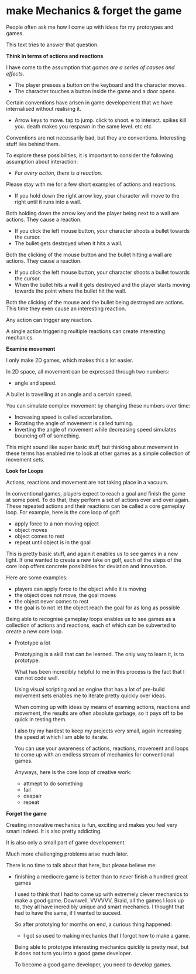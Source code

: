 # make Mechanics & forget the game

People often ask me how I come up with ideas for my prototypes and games.

This text tries to answer that question.



**Think in terms of actions and reactions**

  I have come to the assumption that *games are a series of causes and effects.*

  - The player presses a button on the keyboard and the character moves. 
  - The character touches a button inside the game and a door opens.
  
  Certain conventions have arisen in game developement that we have internalised without realising it.
  - Arrow keys to move. tap to jump. click to shoot. e to interact. spikes kill you. death makes you respawn in the same level. etc etc

  Conventions are not necessarily bad, but they are conventions. Interesting stuff lies behind them.

  To explore these possibilities, it is important to consider the following assumption about interaction:
  
  - *For every action, there is a reaction.*
    
  Please stay with me for a few short examples of actions and reactions.
  - If you hold down the right arrow key, your character will move to the right until it runs into a wall.
  
  Both holding down the arrow key and the player being next to a wall are actions. They cause a reaction.
  - If you click the left mouse button, your character shoots a bullet towards the cursor. 
  - The bullet gets destroyed when it hits a wall.
  
  Both the clicking of the mouse button and the bullet hitting a wall are actions. They cause a reaction.
  - If you click the left mouse button, your character shoots a bullet towards the cursor. 
  - When the bullet hits a wall it gets destroyed and the player starts moving towards the point where the bullet hit the wall.
  
  Both the clicking of the mouse and the bullet being destroyed are actions. This time they even cause an interesting reaction.
  
  Any action can trigger any reaction.
  
  A single action triggering multiple reactions can create interesting mechanics.

**Examine movement**

  I only make 2D games, which makes this a lot easier.
  
  In 2D space, all movement can be expressed through two numbers:
  
  - angle and speed.
  
  A bullet is travelling at an angle and a certain speed.
  
  You can simulate complex movement by changing these numbers over time:
  
  - Increasing speed is called accerlaration.
  - Rotating the angle of movement is called turning.
  - Inverting the angle of movement while decreasing speed simulates bouncing off of something.
  
  This might sound like super basic stuff, but thinking about movement in these terms has enabled me to look at other games as a simple collection of movement sets.
  

**Look for Loops**

  Actions, reactions and movement are not taking place in a vacuum. 

  In conventional games, players expect to reach a goal and finish the game at some point. To do that, they perform a set of actions  over and over again.
  These repeated actions and their reactions can be called a core gameplay loop.
  For example, here is the core loop of golf:
  - apply force to a non moving opject
  - object moves
  - object comes to rest
  - repeat until object is in the goal
    
  This is pretty basic stuff, and again it enables us to see games in a new light.
  If one wanted to create a new take on golf, each of the steps of the core loop offers concrete possibilities for deviation and innovation.
  
  Here are some examples:
  - players can apply force to the object while it is moving
  - the object does not move, the goal moves
  - the object never comes to rest
  - the goal is to not let the object reach the goal for as long as possible
    
  Being able to recognise gameplay loops enables us to see games as a collection of actions and reactions, each of which can be subverted to create a new core loop.
  
- Prototype a lot
  
  Prototyping is a skill that can be learned.
  The only way to learn it, is to prototype.
  
  What has been incredibly helpful to me in this process is the fact that I can not code well.

  Using visual scripting and an engine that has a lot of pre-build movement sets enables me to iterate pretty quickly over ideas.

  When coming up with ideas by means of examing actions, reactions and movement, the results are often absolute garbage, so it pays off to be quick in testing them.

  I also try my hardest to keep my projects very small, again increasing the speed at which I am able to iterate.

  You can use your awareness of actions, reactions, movement and loops to come up with an endless stream of mechanics for conventional games. 
  
  Anyways, here is the core loop of creative work:
  - attmept to do something
  - fail
  - despair
  - repeat
  
**Forget the game**

  Creating innovative mechanics is fun, exciting and makes you feel very smart indeed.
  It is also pretty addicting.
  
  It is also only a small part of game developement.

  Much more challenging problems arise much later.

  There is no time to talk about that here, but please believe me:

- finishing a mediocre game is better than to never finish a hundred great games

  I used to think that I had to come up with extremely clever mechanics to make a good game.
  Downwell, VVVVVV, Braid, all the games I look up to, they all have incredibly unique and smart mechanics. I thought that had to have the same, if I wanted to suceed.
  
  So after prototying for months on end, a curious thing happened:
  
  - I got so used to making mechanics that I forgot how to make a game.
  
  Being able to prototype interesting mechanics quickly is pretty neat, but it does not turn you into a good game developer.

  To become a good game developer, you need to develop games.
  
  
  

